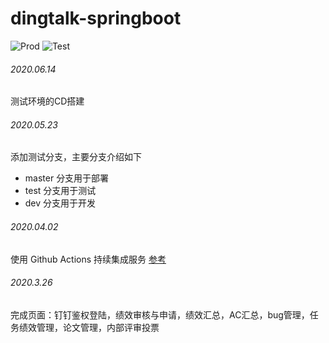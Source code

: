 # dingtalk-springboot

![Prod](https://github.com/zhanyeye/dingtalk-springboot/workflows/Prod/badge.svg)
![Test](https://github.com/zhanyeye/dingtalk-springboot/workflows/Test/badge.svg)

###### 2020.06.14
测试环境的CD搭建


###### 2020.05.23
添加测试分支，主要分支介绍如下
+ master 分支用于部署
+ test 分支用于测试
+ dev 分支用于开发


###### 2020.04.02
使用 Github Actions 持续集成服务 [参考](https://segmentfault.com/a/1190000021914414)

###### 2020.3.26
完成页面：钉钉鉴权登陆，绩效审核与申请，绩效汇总，AC汇总，bug管理，任务绩效管理，论文管理，内部评审投票


